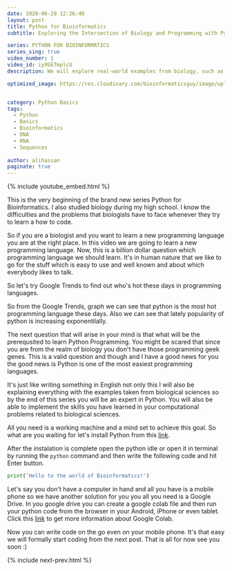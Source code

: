 ```yaml
---
date: 2020-06-29 12:26:40
layout: post
title: Python for Bioinformatics
subtitle: Exploring the Intersection of Biology and Programming with Python.

series: PYTHON FOR BIOINFORMATICS
series_sing: true
video_number: 1
video_id: iy9SETmplcU
description: We will explore real-world examples from biology, such as DNA and RNA sequence manipulation, and learn the basics of Python programming language in this Python for Bioinformatics series. Whether you're a biologist with no coding experience or an experienced programmer, we will teach you how to apply your skills to solve computational problems related to biological sciences. Don't miss out on this exciting opportunity to take your first steps into the world of Bioinformatics with Python!

optimized_image: https://res.cloudinary.com/bioinformaticsguy/image/upload/c_scale,h_380/v1596701389/002%20Python-for-Bioinformatics/Python-for-Bioinformatics-001.png


category: Python Basics
tags:
  - Python
  - Basics
  - Bioinformatics
  - DNA
  - RNA
  - Sequences
  
author: alihassan
paginate: true
---
```


{% include youtube_embed.html %}


This is the very beginning of the brand new series Python for Bioinformatics. I also studied biology during my high school. I know the difficulties and the problems that biologists have to face whenever they try to learn a how to code. 

So if you are a biologist and you want to learn a new programming language you are at the right place. In this video we are going to learn a new programming language. Now, this is a billion dollar question which programming language we should learn. It's in human nature that we like to go for the stuff which is easy to use and well known and about which everybody likes to talk. 

So let's try Google Trends to find out who's hot these days in programming languages. 


<script type="text/javascript" src="https://ssl.gstatic.com/trends_nrtr/3140_RC01/embed_loader.js"></script> <script type="text/javascript"> trends.embed.renderExploreWidget("TIMESERIES", {"comparisonItem":[{"keyword":"/m/0jgqg","geo":"","time":"today 5-y"},{"keyword":"/m/07sbkfb","geo":"","time":"today 5-y"},{"keyword":"/m/05zrn","geo":"","time":"today 5-y"},{"keyword":"/m/05z1_","geo":"","time":"today 5-y"}],"category":0,"property":""}, {"exploreQuery":"date=today%205-y&q=%2Fm%2F0jgqg,%2Fm%2F07sbkfb,%2Fm%2F05zrn,%2Fm%2F05z1_","guestPath":"https://trends.google.com:443/trends/embed/"}); </script>


So from the Google Trends, graph we can see that python is the most hot programming language these days. Also we can see that lately popularity of python is increasing exponentilally.


The next question that will arise in your mind is that what will be the prerequsited to learn Python Programming. You might be scared that since you are from the realm of biology you don't have those programming geek genes. This is a valid question and though and I have a good news for you the good news is Python is one of the most easiest programming languages. 

It's just like writing something in English not only this I will also be explaining everything with the examples taken from biological sciences so by the end of this series you will be an expert in Python. You will also be able to implement the skills you have learned in your computational problems related to biological sciences. 

All you need is a working machine and a mind set to achieve this goal. So what are you waiting for let's install Python from this [link](https://www.python.org/downloads/). 


After the instalation is complete open the python idle or open it in terminal by running the ```python``` command and then write the following code and hit Enter button.


```python
print('Hello to the world of Bioinformatics!')
```

Let's say you don't have a computer in hand and all you have is a mobile phone so we have another solution for you you all you need is a Google Drive. In you google drive you can create a google colab file and then run your python code from the browser in your Android, iPhone or even tablet. Click this [link](https://colab.research.google.com/notebooks/intro.ipynb) to get more information about Google Colab.


Now you can write code on the go even on your mobile phone. It's that easy we will formally start coding from the next post. That is all for now see you soon :)


{% include next-prev.html %}

